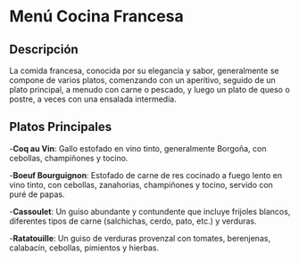 # Menú Cocina Francesa

## Descripción
La comida francesa, conocida por su elegancia y sabor, generalmente se compone de varios platos, comenzando con un aperitivo, seguido de un plato principal, a menudo con carne o pescado, y luego un plato de queso o postre, a veces con una ensalada intermedia.

## Platos Principales

-**Coq au Vin**: Gallo estofado en vino tinto, generalmente Borgoña, con cebollas, champiñones y tocino.

-**Boeuf Bourguignon**: Estofado de carne de res cocinado a fuego lento en vino tinto, con cebollas, zanahorias, champiñones y tocino, servido con puré de papas.

-**Cassoulet**: Un guiso abundante y contundente que incluye frijoles blancos, diferentes tipos de carne (salchichas, cerdo, pato, etc.) y verduras.

-**Ratatouille**: Un guiso de verduras provenzal con tomates, berenjenas, calabacín, cebollas, pimientos y hierbas. 